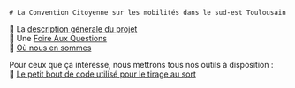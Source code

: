 ```
# La Convention Citoyenne sur les mobilités dans le sud-est Toulousain
```

📄 La [description générale du projet](generalitees.md)  
🙋 Une [Foire Aux Questions](faq.md)  
🔄 [Où nous en sommes](suivi.md)  

Pour ceux que ça intéresse, nous mettrons tous nos outils à disposition :  
🎯 [Le petit bout de code utilisé pour le tirage au sort](geotirage.ipynb)  
